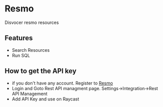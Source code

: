 # Resmo

Disvocer resmo resources

## Features

- Search Resources
- Run SQL

## How to get the API key

- if you don't have any account. Register to [Resmo](id.resmo.app)
- Login and Goto Rest API managment page. Settings->Integration->Rest API Management
- Add API Key and use on Raycast
